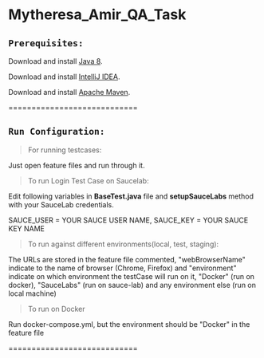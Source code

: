 # Mytheresa_Amir_QA_Task

## `Prerequisites:`

Download and install [Java 8](https://www.oracle.com/java/technologies/javase/javase-jdk8-downloads.html).<br />

Download and install [IntelliJ IDEA](https://www.jetbrains.com/idea/download/#section=windows).<br />

Download and install [Apache Maven](https://maven.apache.org/download.cgi).<br />

============================<br />

## `Run Configuration:`

> For running testcases:

Just open feature files and run through it.
 
> To run Login Test Case on Saucelab:

Edit following variables in **BaseTest.java** file and **setupSauceLabs** method with your SauceLab credentials.

SAUCE_USER = YOUR SAUCE USER NAME,
SAUCE_KEY = YOUR SAUCE KEY NAME

> To run against different environments(local, test, staging):

The URLs are stored in the feature file commented, "webBrowserName" indicate to the name of browser (Chrome, Firefox) and "environment"
indicate on which environment the testCase will run on it, "Docker" (run on docker), "SauceLabs" (run on sauce-lab) and any environment else (run on local machine)

> To run on Docker

Run docker-compose.yml, but the environment should be "Docker" in the feature file

============================<br />

